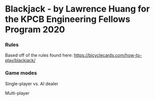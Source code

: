 # Blackjack - by Lawrence Huang for the KPCB Engineering Fellows Program 2020

### Rules
Based off of the rules found here: https://bicyclecards.com/how-to-play/blackjack/

### Game modes
Single-player vs. AI dealer

Multi-player

